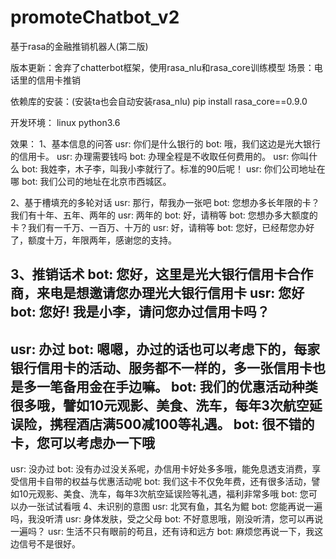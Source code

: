 # promoteChatbot_v2
基于rasa的金融推销机器人(第二版)

版本更新：舍弃了chatterbot框架，使用rasa_nlu和rasa_core训练模型
场景：电话里的信用卡推销

依赖库的安装：(安装ta也会自动安装rasa_nlu)
pip install rasa_core==0.9.0

开发环境：
linux
python3.6

效果：
1、基本信息的问答
usr: 你们是什么银行的
bot: 哦，我们这边是光大银行的信用卡。
usr: 办理需要钱吗
bot: 办理全程是不收取任何费用的。
usr: 你叫什么
bot: 我姓李，木子李，叫我小李就行了。标准的90后呢！
usr: 你们公司地址在哪
bot: 我们公司的地址在北京市西城区。

2、基于槽填充的多轮对话
usr: 那行，帮我办一张吧
bot: 您想办多长年限的卡？我们有十年、五年、两年的
usr: 两年的
bot: 好，请稍等
bot: 您想办多大额度的卡？我们有一千万、一百万、十万的
usr: 好，请稍等
bot: 您好，已经帮您办好了，额度十万，年限两年，感谢您的支持。

3、推销话术
bot: 您好，这里是光大银行信用卡合作商，来电是想邀请您办理光大银行信用卡
usr: 您好
bot: 您好! 我是小李，请问您办过信用卡吗？
------------
usr: 办过
bot: 嗯嗯，办过的话也可以考虑下的，每家银行信用卡的活动、服务都不一样的，多一张信用卡也是多一笔备用金在手边嘛。
bot: 我们的优惠活动种类很多哦，譬如10元观影、美食、洗车，每年3次航空延误险，携程酒店满500减100等礼遇。
bot: 很不错的卡，您可以考虑办一下哦
------------
usr: 没办过
bot: 没有办过没关系呢，办信用卡好处多多哦，能免息透支消费，享受信用卡自带的权益与优惠活动呢
bot: 我们这卡不仅免年费，还有很多活动，譬如10元观影、美食、洗车，每年3次航空延误险等礼遇，福利非常多哦
bot: 您可以办一张试试看哦
4、未识别的意图
usr: 北冥有鱼，其名为鲲
bot: 您能再说一遍吗，我没听清
usr: 身体发肤，受之父母
bot: 不好意思哦，刚没听清，您可以再说一遍吗？
usr: 生活不只有眼前的苟且，还有诗和远方
bot: 麻烦您再说一下，我这边信号不是很好。
